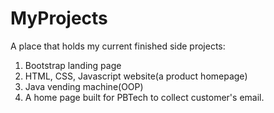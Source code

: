 # MyProjects
A place that holds my current finished side projects: 
  1. Bootstrap landing page
  2. HTML, CSS, Javascript website(a product homepage)
  3. Java vending machine(OOP)
  4. A home page built for PBTech to collect customer's email.
